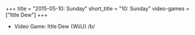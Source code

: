 +++
title = "2015-05-10: Sunday"
short_title = "10: Sunday"
video-games = ["Ittle Dew"]
+++


* Video Game: Ittle Dew {WiiU} /b/